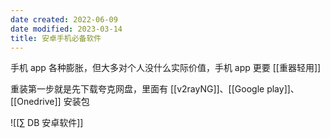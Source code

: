 ```yaml
---
date created: 2022-06-09
date modified: 2023-03-14
title: 安卓手机必备软件
---
```


手机 app 各种膨胀，但大多对个人没什么实际价值，手机 app 更要 [[重器轻用]]

重装第一步就是先下载夸克网盘，里面有 [[v2rayNG]]、[[Google play]]、[[Onedrive]] 安装包

![[∑ DB 安卓软件]]
